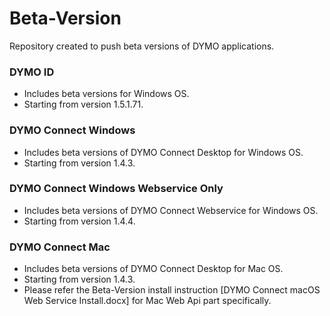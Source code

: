 # Beta-Version



Repository created to push beta versions of DYMO applications.

### DYMO ID 
* Includes beta versions for Windows OS.
* Starting from  version 1.5.1.71.
### DYMO Connect Windows 
* Includes beta versions of DYMO Connect Desktop for Windows OS.
* Starting from  version 1.4.3.
### DYMO Connect Windows Webservice Only
* Includes beta versions of DYMO Connect Webservice for Windows OS.
* Starting from  version 1.4.4.
### DYMO Connect Mac 
* Includes beta versions of DYMO Connect Desktop for Mac OS.
* Starting from  version 1.4.3.
* Please refer the Beta-Version install instruction [DYMO Connect macOS Web Service Install.docx] for Mac Web Api part specifically.